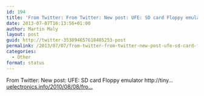 ```yaml
---
id: 194
title: 'From Twitter: From Twitter: New post: UFE: SD card Floppy emulat&#8230;'
date: 2013-07-07T16:13:56+01:00
author: Martin Maly
layout: post
guid: http://twitter-353894657618485253-post
permalink: /2013/07/07/from-twitter-from-twitter-new-post-ufe-sd-card-floppy-emulat/
categories:
  - Other
format: status
---
```

From Twitter: New post: UFE: SD card Floppy emulator http://tiny&#8230; [uelectronics.info/2010/08/08/fro…](https://www.uelectronics.info/2010/08/08/from-twitter-new-post-ufe-sd-card-floppy-emulator-httptiny/)